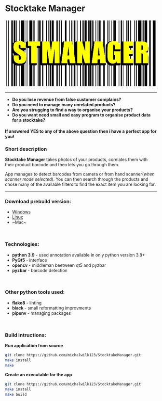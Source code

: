 # __Stocktake Manager__
### ![There should be big app icon](src/main/icons/githubIcon.png)
---

* __Do you lose revenue from false customer complains?__
* __Do you need to manage many unrelated products?__
* __Are you strugging to find a way to organise your products?__
* __Do you want need small and easy program to organise product data for a stocktake?__

#### If answered YES to any of the above question then i have a perfect app for you!

### Short description
__Stocktake Manager__ takes photos of your products, corelates them with their product barcode
and then lets you go through them.

App manages to detect barcodes from camera or from hand scanner(_when scanner mode selected_).
You can then search through the products and chose many of the available filters to find the
exact item you are looking for.

---

### Download prebuild version:
* [Windows](dnjsak)
* [Linux](dsadsa)
* ~Mac~

<br/>

### Technologies:

* __python 3.9__ - used annotation available in only python version 3.8+
* __PyQt5__  - interface
* __opencv__ - middleman beetween qt5 and pyzbar
* __pyzbar__ - barcode detection

<br/>

### Other python tools used:
* __flake8__ - linting
* __black__  - small reformatting improvments
* __pipenv__ - managing packages

<br/>

### Build intructions:
__Run application from source__
```bash
git clone https://github.com/michalwilk123/StocktakeManager.git
make install
make
```

__Create an executable for the app__
```bash
git clone https://github.com/michalwilk123/StocktakeManager.git
make install
make build
```

